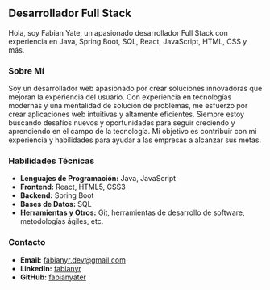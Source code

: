 ## Desarrollador Full Stack

Hola, soy Fabian Yate, un apasionado desarrollador Full Stack con experiencia en Java, Spring Boot, SQL, React,
JavaScript, HTML, CSS y más.

### Sobre Mí

Soy un desarrollador web apasionado por crear soluciones innovadoras que mejoran la experiencia del usuario. Con
experiencia en tecnologías modernas y una mentalidad de solución de problemas, me esfuerzo por crear aplicaciones web
intuitivas y altamente eficientes. Siempre estoy buscando desafíos nuevos y oportunidades para seguir creciendo y
aprendiendo en el campo de la tecnología. Mi objetivo es contribuir con mi experiencia y habilidades para ayudar a las
empresas a alcanzar sus metas.

### Habilidades Técnicas

- **Lenguajes de Programación:** Java, JavaScript
- **Frontend:** React, HTML5, CSS3
- **Backend:** Spring Boot
- **Bases de Datos:** SQL
- **Herramientas y Otros:** Git, herramientas de desarrollo de software, metodologías ágiles, etc.

### Contacto

- **Email:** fabianyr.dev@gmail.com
- **LinkedIn:** [fabianyr](https://www.linkedin.com/in/fabianyr)
- **GitHub:** [fabianyater](https://www.github.com/fabianyater)

